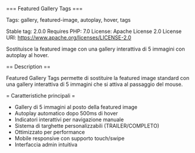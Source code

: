 === Featured Gallery Tags ===

Tags: gallery, featured-image, autoplay, hover, tags

Stable tag: 2.0.0
Requires PHP: 7.0
License: Apache License 2.0
License URI: https://www.apache.org/licenses/LICENSE-2.0

Sostituisce la featured image con una gallery interattiva di 5 immagini con autoplay al hover.

== Description ==

Featured Gallery Tags permette di sostituire la featured image standard con una gallery interattiva di 5 immagini che si attiva al passaggio del mouse.

= Caratteristiche principali =

* Gallery di 5 immagini al posto della featured image
* Autoplay automatico dopo 500ms di hover
* Indicatori interattivi per navigazione manuale
* Sistema di targhette personalizzabili (TRAILER/COMPLETO)
* Ottimizzato per performance
* Mobile responsive con supporto touch/swipe
* Interfaccia admin intuitiva
